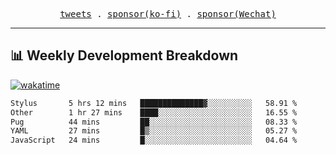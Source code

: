 <p align="center">
  <samp>
    <a href="https://twitter.com/everfu8">tweets</a> .
    <a href="https://ko-fi.com/everfu">sponsor(ko-fi)</a> . 
    <a href="https://s3.qjqq.cn/47/663742bac8e52.webp!color">sponsor(Wechat)</a>
  </samp>
</p>

---

## 📊 Weekly Development Breakdown

[![wakatime](https://wakatime.com/badge/user/0fcef314-a9cd-4509-9880-5cdb2158a775.svg)](https://wakatime.com/@0fcef314-a9cd-4509-9880-5cdb2158a775)

<!--START_SECTION:waka-->

```txt
Stylus       5 hrs 12 mins   ██████████████▓░░░░░░░░░░   58.91 %
Other        1 hr 27 mins    ████░░░░░░░░░░░░░░░░░░░░░   16.55 %
Pug          44 mins         ██░░░░░░░░░░░░░░░░░░░░░░░   08.33 %
YAML         27 mins         █▒░░░░░░░░░░░░░░░░░░░░░░░   05.27 %
JavaScript   24 mins         █░░░░░░░░░░░░░░░░░░░░░░░░   04.64 %
```

<!--END_SECTION:waka-->
